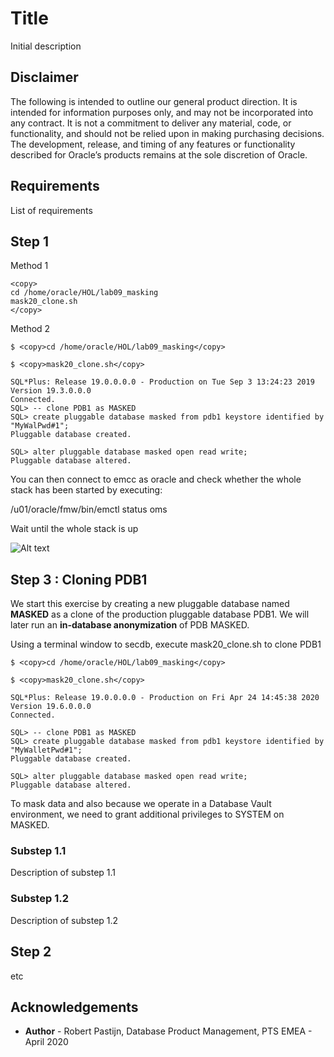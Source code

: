 # Title #

Initial description

## Disclaimer ##
The following is intended to outline our general product direction. It is intended for information purposes only, and may not be incorporated into any contract. It is not a commitment to deliver any material, code, or functionality, and should not be relied upon in making purchasing decisions. The development, release, and timing of any features or functionality described for Oracle’s products remains at the sole discretion of Oracle.

## Requirements ##

List of requirements

## Step 1 ##

Method 1

````
<copy>
cd /home/oracle/HOL/lab09_masking
mask20_clone.sh
</copy>
````

Method 2

````
$ <copy>cd /home/oracle/HOL/lab09_masking</copy>
````

````
$ <copy>mask20_clone.sh</copy>

SQL*Plus: Release 19.0.0.0.0 - Production on Tue Sep 3 13:24:23 2019
Version 19.3.0.0.0
Connected.
SQL> -- clone PDB1 as MASKED
SQL> create pluggable database masked from pdb1 keystore identified by "MyWalPwd#1";
Pluggable database created.

SQL> alter pluggable database masked open read write;
Pluggable database altered.

````

You can then connect to emcc as oracle and check whether the whole stack has been started by executing:

/u01/oracle/fmw/bin/emctl status oms

Wait until the whole stack is up

![Alt text](./images/img06.png " ")

## Step 3 : Cloning PDB1 ##

We start this exercise by creating a new pluggable database named **MASKED** as a clone of the production pluggable database PDB1. We will later run an **in-database anonymization** of PDB MASKED.

Using a terminal window to secdb, execute mask20_clone.sh to clone PDB1

````
$ <copy>cd /home/oracle/HOL/lab09_masking</copy>
````

````
$ <copy>mask20_clone.sh</copy>

SQL*Plus: Release 19.0.0.0.0 - Production on Fri Apr 24 14:45:38 2020
Version 19.6.0.0.0
Connected.

SQL> -- clone PDB1 as MASKED
SQL> create pluggable database masked from pdb1 keystore identified by "MyWalletPwd#1";
Pluggable database created.

SQL> alter pluggable database masked open read write;
Pluggable database altered.
````

To mask data and also because we operate in a Database Vault environment, we need to grant additional privileges to SYSTEM on MASKED.


### Substep 1.1 ###

Description of substep 1.1

### Substep 1.2 ###

Description of substep 1.2

## Step 2 ##

etc

## Acknowledgements ##

- **Author** - Robert Pastijn, Database Product Management, PTS EMEA - April 2020

